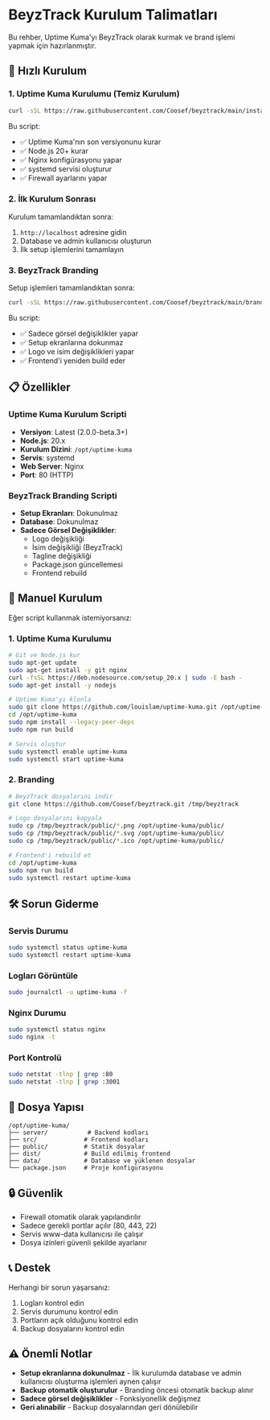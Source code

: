# BeyzTrack Kurulum Talimatları

Bu rehber, Uptime Kuma'yı BeyzTrack olarak kurmak ve brand işlemi yapmak için hazırlanmıştır.

## 🚀 Hızlı Kurulum

### 1. Uptime Kuma Kurulumu (Temiz Kurulum)

```bash
curl -sSL https://raw.githubusercontent.com/Coosef/beyztrack/main/install-uptime-kuma-latest.sh | bash
```

Bu script:
- ✅ Uptime Kuma'nın son versiyonunu kurar
- ✅ Node.js 20+ kurar
- ✅ Nginx konfigürasyonu yapar
- ✅ systemd servisi oluşturur
- ✅ Firewall ayarlarını yapar

### 2. İlk Kurulum Sonrası

Kurulum tamamlandıktan sonra:
1. `http://localhost` adresine gidin
2. Database ve admin kullanıcısı oluşturun
3. İlk setup işlemlerini tamamlayın

### 3. BeyzTrack Branding

Setup işlemleri tamamlandıktan sonra:

```bash
curl -sSL https://raw.githubusercontent.com/Coosef/beyztrack/main/brand-latest.sh | bash
```

Bu script:
- ✅ Sadece görsel değişiklikler yapar
- ✅ Setup ekranlarına dokunmaz
- ✅ Logo ve isim değişiklikleri yapar
- ✅ Frontend'i yeniden build eder

## 📋 Özellikler

### Uptime Kuma Kurulum Scripti
- **Versiyon**: Latest (2.0.0-beta.3+)
- **Node.js**: 20.x
- **Kurulum Dizini**: `/opt/uptime-kuma`
- **Servis**: systemd
- **Web Server**: Nginx
- **Port**: 80 (HTTP)

### BeyzTrack Branding Scripti
- **Setup Ekranları**: Dokunulmaz
- **Database**: Dokunulmaz
- **Sadece Görsel Değişiklikler**:
  - Logo değişikliği
  - İsim değişikliği (BeyzTrack)
  - Tagline değişikliği
  - Package.json güncellemesi
  - Frontend rebuild

## 🔧 Manuel Kurulum

Eğer script kullanmak istemiyorsanız:

### 1. Uptime Kuma Kurulumu
```bash
# Git ve Node.js kur
sudo apt-get update
sudo apt-get install -y git nginx
curl -fsSL https://deb.nodesource.com/setup_20.x | sudo -E bash -
sudo apt-get install -y nodejs

# Uptime Kuma'yı klonla
sudo git clone https://github.com/louislam/uptime-kuma.git /opt/uptime-kuma
cd /opt/uptime-kuma
sudo npm install --legacy-peer-deps
sudo npm run build

# Servis oluştur
sudo systemctl enable uptime-kuma
sudo systemctl start uptime-kuma
```

### 2. Branding
```bash
# BeyzTrack dosyalarını indir
git clone https://github.com/Coosef/beyztrack.git /tmp/beyztrack

# Logo dosyalarını kopyala
sudo cp /tmp/beyztrack/public/*.png /opt/uptime-kuma/public/
sudo cp /tmp/beyztrack/public/*.svg /opt/uptime-kuma/public/
sudo cp /tmp/beyztrack/public/*.ico /opt/uptime-kuma/public/

# Frontend'i rebuild et
cd /opt/uptime-kuma
sudo npm run build
sudo systemctl restart uptime-kuma
```

## 🛠️ Sorun Giderme

### Servis Durumu
```bash
sudo systemctl status uptime-kuma
sudo systemctl restart uptime-kuma
```

### Logları Görüntüle
```bash
sudo journalctl -u uptime-kuma -f
```

### Nginx Durumu
```bash
sudo systemctl status nginx
sudo nginx -t
```

### Port Kontrolü
```bash
sudo netstat -tlnp | grep :80
sudo netstat -tlnp | grep :3001
```

## 📁 Dosya Yapısı

```
/opt/uptime-kuma/
├── server/           # Backend kodları
├── src/             # Frontend kodları
├── public/          # Statik dosyalar
├── dist/            # Build edilmiş frontend
├── data/            # Database ve yüklenen dosyalar
└── package.json     # Proje konfigürasyonu
```

## 🔒 Güvenlik

- Firewall otomatik olarak yapılandırılır
- Sadece gerekli portlar açılır (80, 443, 22)
- Servis www-data kullanıcısı ile çalışır
- Dosya izinleri güvenli şekilde ayarlanır

## 📞 Destek

Herhangi bir sorun yaşarsanız:
1. Logları kontrol edin
2. Servis durumunu kontrol edin
3. Portların açık olduğunu kontrol edin
4. Backup dosyalarını kontrol edin

## ⚠️ Önemli Notlar

- **Setup ekranlarına dokunulmaz** - İlk kurulumda database ve admin kullanıcısı oluşturma işlemleri aynen çalışır
- **Backup otomatik oluşturulur** - Branding öncesi otomatik backup alınır
- **Sadece görsel değişiklikler** - Fonksiyonellik değişmez
- **Geri alınabilir** - Backup dosyalarından geri dönülebilir
